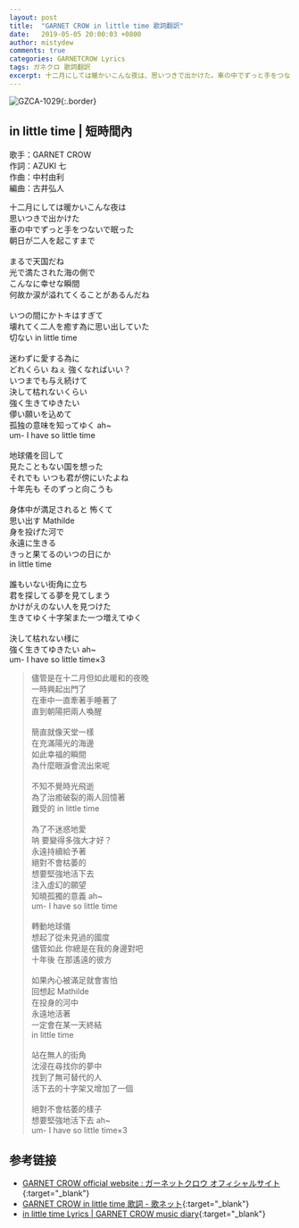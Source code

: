 ```yaml
---
layout: post
title:  "GARNET CROW in little time 歌詞翻訳"
date:   2019-05-05 20:00:03 +0800
author: mistydew
comments: true
categories: GARNETCROW Lyrics
tags: ガネクロ 歌詞翻訳
excerpt: 十二月にしては暖かいこんな夜は、思いつきで出かけた。車の中でずっと手をつないで眠った、朝日が二人を起こすまで。
---
```

![GZCA-1029](https://raw.githubusercontent.com/mistydew/gc2/master/cover/single/GZCA-1029.jpg){:.border}

## in little time | 短時間內

歌手：GARNET CROW<br>
作詞：AZUKI 七<br>
作曲：中村由利<br>
編曲：古井弘人

<div class="lyric-original">
<p>
十二月にしては暖かいこんな夜は<br>
思いつきで出かけた<br>
車の中でずっと手をつないで眠った<br>
朝日が二人を起こすまで<br>
<br>
まるで天国だね<br>
光で満たされた海の側で<br>
こんなに幸せな瞬間<br>
何故か涙が溢れてくることがあるんだね<br>
<br>
いつの間にかトキはすぎて<br>
壊れてく二人を癒す為に思い出していた<br>
切ない in little time<br>
<br>
迷わずに愛する為に<br>
どれくらい ねぇ 強くなればいい？<br>
いつまでも与え続けて<br>
決して枯れないくらい<br>
強く生きてゆきたい<br>
儚い願いを込めて<br>
孤独の意味を知ってゆく ah~<br>
um- I have so little time<br>
<br>
地球儀を回して<br>
見たこともない国を想った<br>
それでも いつも君が傍にいたよね<br>
十年先も そのずっと向こうも<br>
<br>
身体中が満足されると 怖くて<br>
思い出す Mathilde<br>
身を投げた河で<br>
永遠に生きる<br>
きっと果てるのいつの日にか<br>
in little time<br>
<br>
誰もいない街角に立ち<br>
君を探してる夢を見てしまう<br>
かけがえのない人を見つけた<br>
生きてゆく十字架また一つ増えてゆく<br>
<br>
決して枯れない様に<br>
強く生きてゆきたい ah~<br>
um- I have so little time×3
</p>
</div>

<div class="lyric-translation">
<blockquote>
儘管是在十二月但如此暖和的夜晚<br>
一時興起出門了<br>
在車中一直牽著手睡著了<br>
直到朝陽把兩人喚醒<br>
<br>
簡直就像天堂一樣<br>
在充滿陽光的海邊<br>
如此幸福的瞬間<br>
為什麼眼淚會流出來呢<br>
<br>
不知不覺時光飛逝<br>
為了治癒破裂的兩人回憶著<br>
難受的 in little time<br>
<br>
為了不迷惑地愛<br>
呐 要變得多強大才好？<br>
永遠持續給予著<br>
絕對不會枯萎的<br>
想要堅強地活下去<br>
注入虛幻的願望<br>
知曉孤獨的意義 ah~<br>
um- I have so little time<br>
<br>
轉動地球儀<br>
想起了從未見過的國度<br>
儘管如此 你總是在我的身邊對吧<br>
十年後 在那遙遠的彼方<br>
<br>
如果內心被滿足就會害怕<br>
回想起 Mathilde<br>
在投身的河中<br>
永遠地活著<br>
一定會在某一天終結<br>
in little time<br>
<br>
站在無人的街角<br>
沈浸在尋找你的夢中<br>
找到了無可替代的人<br>
活下去的十字架又增加了一個<br>
<br>
絕對不會枯萎的樣子<br>
想要堅強地活下去 ah~<br>
um- I have so little time×3
</blockquote>
</div>

## 参考链接

* [GARNET CROW official website : ガーネットクロウ オフィシャルサイト](http://www.garnetcrow.com){:target="_blank"}
* [GARNET CROW in little time 歌詞 - 歌ネット](https://www.uta-net.com/song/20143){:target="_blank"}
* [in little time Lyrics \| GARNET CROW music diary](https://mistydew.github.io/gc/lyrics/original/in%20little%20time.html){:target="_blank"}
